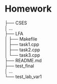 # Homework
├── CSES <br>
│  ...<br>
├── LFA<br>
│   ├── Makefile<br>
│   ├── task1.cpp<br>
│   ├── task2.cpp<br>
│   └── task3.cpp<br>
├── README.md<br>
├── test_final<br>
│   ...<br>
└── test_lab_var1<br>
